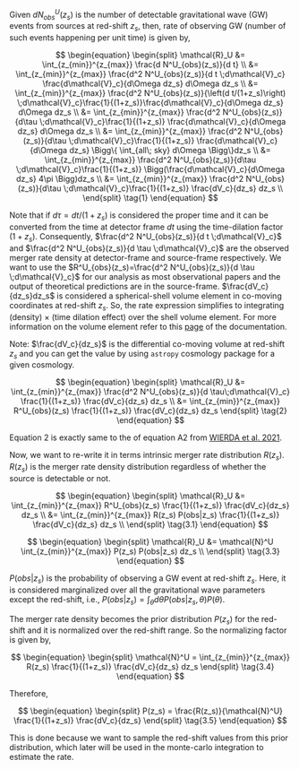 Given $d N^U_{obs}(z_s)$ is the number of detectable gravitational wave (GW) events from sources at red-shift $z_s$, then, rate of observing GW (number of such events happening per unit time) is given by,

$$
\begin{equation}
\begin{split}
\mathcal{R}_U &= \int_{z_{min}}^{z_{max}} \frac{d N^U_{obs}(z_s)}{d t} \\
&= \int_{z_{min}}^{z_{max}} \frac{d^2 N^U_{obs}(z_s)}{d t \;d\mathcal{V}_c}  \frac{d\mathcal{V}_c}{d\Omega dz_s} d\Omega dz_s \\
&= \int_{z_{min}}^{z_{max}} \frac{d^2 N^U_{obs}(z_s)}{\left(d t/(1+z_s)\right) \;d\mathcal{V}_c}\frac{1}{(1+z_s)}\frac{d\mathcal{V}_c}{d\Omega dz_s} d\Omega dz_s \\
&= \int_{z_{min}}^{z_{max}} \frac{d^2 N^U_{obs}(z_s)}{d\tau \;d\mathcal{V}_c}\frac{1}{(1+z_s)} \frac{d\mathcal{V}_c}{d\Omega dz_s} d\Omega dz_s \\
&= \int_{z_{min}}^{z_{max}} \frac{d^2 N^U_{obs}(z_s)}{d\tau \;d\mathcal{V}_c}\frac{1}{(1+z_s)} \frac{d\mathcal{V}_c}{d\Omega dz_s} \Bigg\{ \int_{all\; sky} d\Omega \Bigg\}dz_s \\
&= \int_{z_{min}}^{z_{max}} \frac{d^2 N^U_{obs}(z_s)}{d\tau \;d\mathcal{V}_c}\frac{1}{(1+z_s)} \Bigg(\frac{d\mathcal{V}_c}{d\Omega dz_s} 4\pi \Bigg)dz_s \\
&= \int_{z_{min}}^{z_{max}} \frac{d^2 N^U_{obs}(z_s)}{d\tau \;d\mathcal{V}_c}\frac{1}{(1+z_s)} \frac{dV_c}{dz_s} dz_s \\
\end{split} \tag{1} 
\end{equation}
$$

Note that if $d\tau=dt/(1+z_s)$ is considered the proper time and it can be converted from the time at detector frame $dt$ using the time-dilation factor $(1+z_s)$. Consequently, $\frac{d^2 N^U_{obs}(z_s)}{d t \;d\mathcal{V}_c}$ and $\frac{d^2 N^U_{obs}(z_s)}{d \tau \;d\mathcal{V}_c}$ are the observed merger rate density at detector-frame and source-frame respectively. We want to use the $R^U_{obs}(z_s)=\frac{d^2 N^U_{obs}(z_s)}{d \tau \;d\mathcal{V}_c}$ for our analysis as most observational papers and the output of theoretical predictions are in the source-frame. $\frac{dV_c}{dz_s}dz_s$ is considered a spherical-shell volume element in co-moving coordinates at red-shift $z_s$. So, the rate expression simplifies to integrating (density) $\times$ (time dilation effect) over the shell volume element. For more information on the volume element refer to this [page]() of the documentation.

Note: $\frac{dV_c}{dz_s}$ is the differential co-moving volume at red-shift $z_s$ and you can get the value by using `astropy` cosmology package for a given cosmology.

$$
\begin{equation}
\begin{split}
\mathcal{R}_U &= \int_{z_{min}}^{z_{max}} \frac{d^2 N^U_{obs}(z_s)}{d \tau\;d\mathcal{V}_c} \frac{1}{(1+z_s)} \frac{dV_c}{dz_s} dz_s \\
&= \int_{z_{min}}^{z_{max}} R^U_{obs}(z_s) \frac{1}{(1+z_s)} \frac{dV_c}{dz_s} dz_s
\end{split} \tag{2}
\end{equation}
$$

Equation 2 is exactly same to the of equation A2 from [WIERDA et al. 2021](https://arxiv.org/pdf/2106.06303.pdf).

Now, we want to re-write it in terms intrinsic merger rate distribution $R(z_s)$. $R(z_s)$ is the merger rate density distribution regardless of whether the source is detectable or not.

$$
\begin{equation}
\begin{split}
\mathcal{R}_U &= \int_{z_{min}}^{z_{max}} R^U_{obs}(z_s) \frac{1}{(1+z_s)} \frac{dV_c}{dz_s} dz_s \\
&= \int_{z_{min}}^{z_{max}} R(z_s) P(obs|z_s) \frac{1}{(1+z_s)} \frac{dV_c}{dz_s} dz_s \\
\end{split} \tag{3.1}
\end{equation}
$$

$$
\begin{equation}
\begin{split}
\mathcal{R}_U &= \mathcal{N}^U \int_{z_{min}}^{z_{max}} P(z_s) P(obs|z_s) dz_s \\
\end{split} \tag{3.3}
\end{equation}
$$

$P(obs|z_s)$ is the probability of observing a GW event at red-shift $z_s$. Here, it is considered marginalized over all the gravitational wave parameters except the red-shift, i.e., $P(obs|z_s) = \int_{\theta} d\theta P(obs|z_s, \theta) P(\theta)$.

The merger rate density becomes the prior distribution $P(z_s)$ for the red-shift and it is normalized over the red-shift range. So the normalizing factor is given by,

$$
\begin{equation}
\begin{split}
\mathcal{N}^U = \int_{z_{min}}^{z_{max}} R(z_s) \frac{1}{(1+z_s)} \frac{dV_c}{dz_s} dz_s 
\end{split} \tag{3.4}
\end{equation}
$$

Therefore,

$$
\begin{equation}
\begin{split}
P(z_s) = \frac{R(z_s)}{\mathcal{N}^U} \frac{1}{(1+z_s)} \frac{dV_c}{dz_s}
\end{split} \tag{3.5}
\end{equation}
$$

This is done because we want to sample the red-shift values from this prior distribution, which later will be used in the monte-carlo integration to estimate the rate.